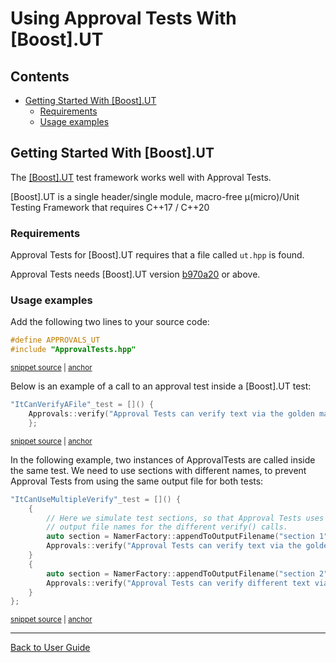 <!--
GENERATED FILE - DO NOT EDIT
This file was generated by [MarkdownSnippets](https://github.com/SimonCropp/MarkdownSnippets).
Source File: /doc/mdsource/UsingUT.source.md
To change this file edit the source file and then execute ./run_markdown_templates.sh.
-->

<a id="top"></a>

# Using Approval Tests With \[Boost\].UT


<!-- toc -->
## Contents

  * [Getting Started With \[Boost\].UT](#getting-started-with-boostut)
    * [Requirements](#requirements)
    * [Usage examples](#usage-examples)<!-- endtoc -->


## Getting Started With \[Boost\].UT

The [\[Boost\].UT](https://github.com/boost-experimental/ut) test framework works well with Approval Tests.

\[Boost\].UT is a single header/single module, macro-free μ(micro)/Unit Testing Framework that requires C++17 / C++20

### Requirements

Approval Tests for \[Boost\].UT requires that a file called `ut.hpp` is found.

Approval Tests needs \[Boost\].UT version [b970a20](https://github.com/boost-experimental/ut/commit/b970a201aa88f087a997eed05bc4c1aae3592cd3) or above.

### Usage examples

Add the following two lines to your source code:

<!-- snippet: ut_main -->
<a id='snippet-ut_main'/></a>
```cpp
#define APPROVALS_UT
#include "ApprovalTests.hpp"
```
<sup><a href='/tests/UT_Tests/ApprovalTestTests.cpp#L1-L4' title='File snippet `ut_main` was extracted from'>snippet source</a> | <a href='#snippet-ut_main' title='Navigate to start of snippet `ut_main`'>anchor</a></sup>
<!-- endsnippet -->

Below is an example of a call to an approval test inside a \[Boost\].UT test:

<!-- snippet: ut_main_usage -->
<a id='snippet-ut_main_usage'/></a>
```cpp
"ItCanVerifyAFile"_test = []() {
    Approvals::verify("Approval Tests can verify text via the golden master method");
	};
```
<sup><a href='/tests/UT_Tests/ApprovalTestTests.cpp#L13-L17' title='File snippet `ut_main_usage` was extracted from'>snippet source</a> | <a href='#snippet-ut_main_usage' title='Navigate to start of snippet `ut_main_usage`'>anchor</a></sup>
<!-- endsnippet -->

In the following example, two instances of ApprovalTests are called inside the same test. We need to use sections with different names, to prevent Approval Tests from using the same output file for both tests:

<!-- snippet: ut_main_multiple -->
<a id='snippet-ut_main_multiple'/></a>
```cpp
"ItCanUseMultipleVerify"_test = []() {
    {
        // Here we simulate test sections, so that Approval Tests uses different
        // output file names for the different verify() calls.
        auto section = NamerFactory::appendToOutputFilename("section 1");
        Approvals::verify("Approval Tests can verify text via the golden master method");
    }
    {
        auto section = NamerFactory::appendToOutputFilename("section 2");
        Approvals::verify("Approval Tests can verify different text via the golden master method");
    }
};
```
<sup><a href='/tests/UT_Tests/ApprovalTestTests.cpp#L23-L36' title='File snippet `ut_main_multiple` was extracted from'>snippet source</a> | <a href='#snippet-ut_main_multiple' title='Navigate to start of snippet `ut_main_multiple`'>anchor</a></sup>
<!-- endsnippet -->

---

[Back to User Guide](/doc/README.md#top)
